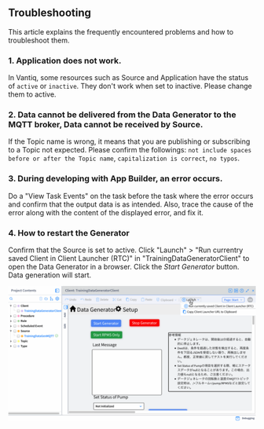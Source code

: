 ## Troubleshooting

This article explains the frequently encountered problems and how to troubleshoot them.  

### 1. **Application does not work.**

In Vantiq, some resources such as Source and Application have the status of `active` or `inactive`.  They don't work when set to inactive. Please change them to active.  

### 2. **Data cannot be delivered from the Data Generator to the MQTT broker, Data cannot be received by Source.**

If the Topic name is wrong, it means that you are publishing or subscribing to a Topic not expected. Please confirm the followings: `not include spaces before or after the Topic name`, `capitalization is correct`, `no typos`.

### 3. **During developing with App Builder, an error occurs.**

Do a "View Task Events" on the task before the task where the error occurs and confirm that the output data is as intended. Also, trace the cause of the error along with the content of the displayed error, and fix it.

### 4. **How to restart the Generator**

Confirm that the Source is set to active. Click "Launch" > "Run currentry saved Client in Client Launcher (RTC)" in "TrainingDataGeneratorClient" to open the Data Generator in a browser. Click the _Start Generator_ button. Data generation will start.  

![RestartRTC](../../imgs/troubleshootings/Restart_Data.generator.gif)
